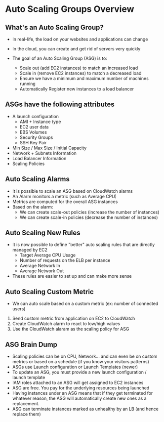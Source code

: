 # Auto Scaling Groups Overview

## What's an Auto Scaling Group?

- In real-life, the load on your websites and applications can change
- In the cloud, you can create and get rid of servers very quickly

- The goal of an Auto Scaling Group (ASG) is to:
    - Scale out (add EC2 instances) to match an increased load
    - Scale in (remove EC2 instances) to match a decreased load
    - Ensure we have a minimum and maximum number of machines running
    - Automatically Register new instances to a load balancer

## ASGs have the following attributes

- A launch configuration
    - AMI + Instance type
    - EC2 user data
    - EBS Volumes
    - Security Groups
    - SSH Key Pair
- Min Size / Max Size / Initial Capacity
- Network + Subnets Information
- Load Balancer Information
- Scaling Policies

## Auto Scaling Alarms

- It is possible to scale an ASG based on CloudWatch alarms
- An Alarm monitors a metric (such as Average CPU)
- Metrics are computed for the overall ASG instances
- Based on the alarm:
    - We can create scale-out policies (increase the number of instances)
    - We can create scale-in policies (decrease the number of instances)

## Auto Scaling New Rules

- It is now possible to define "better" auto scaling rules that are directly managed by EC2
    - Target Average CPU Usage
    - Number of requests on the ELB per instance
    - Average Network In
    - Average Network Out
- These rules are easier to set up and can make more sense

## Auto Scaling Custom Metric

- We can auto scale based on a custom metric (ex: number of connected users)

1. Send custom metric from application on EC2 to CloudWatch
2. Create CloudWatch alarm to react to low/high values
3. Use the CloudWatch alaram as the scaling policy for ASG

## ASG Brain Dump

- Scaling policies can be on CPU, Network... and can even be on custom metrics or based on a schedule (if you know your visitors patterns)
- ASGs use Launch configuration or Launch Templates (newer)
- To update an ASG, you must provide a new launch configuration / launch template
- IAM roles attached to an ASG will get assigned to EC2 instances
- ASG are free. You pay for the underlying resources being launched
- Having instances under an ASG means that if they get terminated for whatever reason, the ASG will automatically create new ones as a replacement.
- ASG can terminate instances marked as unhealthy by an LB (and hence replace them)
